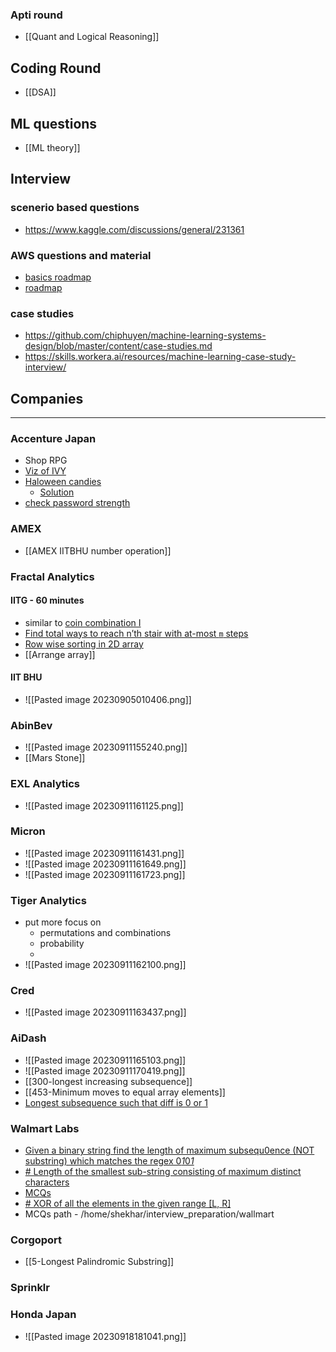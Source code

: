 
### Apti round
- [[Quant and Logical Reasoning]]

## Coding Round
- [[DSA]]

## ML questions

- [[ML theory]]

## Interview
### scenerio based questions
- https://www.kaggle.com/discussions/general/231361
### AWS questions and material
- [basics roadmap](https://www.youtube.com/watch?v=LTH9m4HkeYY)
- [roadmap](https://coggle.it/diagram/ZNyWdlpO0W45uyGP/t/star-fundamental-aws-concepts-star/e32b8f30645ef1e3ac58b95a70c8eeeff3d0f53796c601930f3752cae1f959e6)
### case studies
- https://github.com/chiphuyen/machine-learning-systems-design/blob/master/content/case-studies.md
- https://skills.workera.ai/resources/machine-learning-case-study-interview/

## Companies
---
### Accenture Japan
- Shop RPG
- [Viz of IVY](https://leetcode.com/discuss/interview-question/1524613/accenture-japan-oa-question)
- [Haloween candies](https://leetcode.com/discuss/interview-question/384262/airbnb-oa-2019-candy)
	- [Solution](https://leetcode.com/discuss/interview-question/1604721/Airbnb-or-OA-2021-or-Halloween-Candy)
- [check password strength](https://www.geeksforgeeks.org/program-check-strength-password/)
### AMEX
- [[AMEX IITBHU number operation]]

### Fractal Analytics
#### IITG - 60 minutes
- similar to [coin combination I](https://cses.fi/problemset/task/1635/)
- [Find total ways to reach n’th stair with at-most `m` steps](https://www.techiedelight.com/find-total-ways-reach-nth-stair-with-atmost-m-steps/)
- [Row wise sorting in 2D array](https://www.geeksforgeeks.org/row-wise-sorting-2d-array/)
- [[Arrange array]]

#### IIT BHU
- ![[Pasted image 20230905010406.png]]

### AbinBev
- ![[Pasted image 20230911155240.png]]
- [[Mars Stone]]

### EXL Analytics
- ![[Pasted image 20230911161125.png]]




### Micron
- ![[Pasted image 20230911161431.png]]
- ![[Pasted image 20230911161649.png]]
- ![[Pasted image 20230911161723.png]]


### Tiger Analytics
- put more focus on
	- permutations and combinations
	- probability
	- 
- ![[Pasted image 20230911162100.png]]

### Cred
- ![[Pasted image 20230911163437.png]]

### AiDash
- ![[Pasted image 20230911165103.png]]
- ![[Pasted image 20230911170419.png]]
- [[300-longest increasing subsequence]]
- [[453-Minimum moves to equal array elements]]
- [Longest subsequence such that diff is 0 or 1](https://www.geeksforgeeks.org/longest-subsequence-such-that-difference-between-adjacents-is-one/)

### Walmart Labs
- [Given a binary string find the length of maximum subsequ0ence (NOT substring) which matches the regex 0*1*0*1*](https://leetcode.com/discuss/interview-question/412580/Walmart-labs-or-Longest-subsequence-which-matches-the-regex-0*1*0*1*)
- [# Length of the smallest sub-string consisting of maximum distinct characters](https://practice.geeksforgeeks.org/problems/smallest-distant-window3132/1)
- [MCQs](https://imgur.com/a/Z7h58m0)
- [# XOR of all the elements in the given range [L, R]](https://www.geeksforgeeks.org/xor-of-all-the-elements-in-the-given-range-l-r/)
- MCQs path - /home/shekhar/interview_preparation/wallmart

### Corgoport
- [[5-Longest Palindromic Substring]]

### Sprinklr

### Honda Japan
- ![[Pasted image 20230918181041.png]]